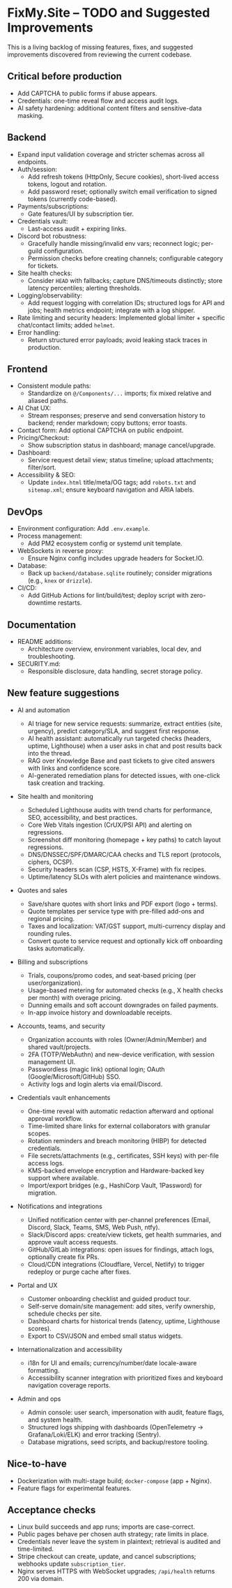 # FixMy.Site – TODO and Suggested Improvements

This is a living backlog of missing features, fixes, and suggested improvements discovered from reviewing the current codebase.

## Critical before production
- Add CAPTCHA to public forms if abuse appears.
- Credentials: one-time reveal flow and access audit logs.
- AI safety hardening: additional content filters and sensitive-data masking.

## Backend
- Expand input validation coverage and stricter schemas across all endpoints.
- Auth/session:
  - Add refresh tokens (HttpOnly, Secure cookies), short-lived access tokens, logout and rotation.
  - Add password reset; optionally switch email verification to signed tokens (currently code-based).
- Payments/subscriptions:
  - Gate features/UI by subscription tier.
- Credentials vault:
  - Last-access audit + expiring links.
- Discord bot robustness:
  - Gracefully handle missing/invalid env vars; reconnect logic; per-guild configuration.
  - Permission checks before creating channels; configurable category for tickets.
- Site health checks:
  - Consider `HEAD` with fallbacks; capture DNS/timeouts distinctly; store latency percentiles; alerting thresholds.
- Logging/observability:
  - Add request logging with correlation IDs; structured logs for API and jobs; health metrics endpoint; integrate with a log shipper.
- Rate limiting and security headers: Implemented global limiter + specific chat/contact limits; added `helmet`.
- Error handling:
  - Return structured error payloads; avoid leaking stack traces in production.

## Frontend
- Consistent module paths:
  - Standardize on `@/Components/...` imports; fix mixed relative and aliased paths.
- AI Chat UX:
  - Stream responses; preserve and send conversation history to backend; render markdown; copy buttons; error toasts.
- Contact form: Add optional CAPTCHA on public endpoint.
- Pricing/Checkout:
  - Show subscription status in dashboard; manage cancel/upgrade.
- Dashboard:
  - Service request detail view; status timeline; upload attachments; filter/sort.
- Accessibility & SEO:
  - Update `index.html` title/meta/OG tags; add `robots.txt` and `sitemap.xml`; ensure keyboard navigation and ARIA labels.

## DevOps
- Environment configuration: Add `.env.example`.
- Process management:
  - Add PM2 ecosystem config or systemd unit template.
- WebSockets in reverse proxy:
  - Ensure Nginx config includes upgrade headers for Socket.IO.
- Database:
  - Back up `backend/database.sqlite` routinely; consider migrations (e.g., `knex` or `drizzle`).
- CI/CD:
  - Add GitHub Actions for lint/build/test; deploy script with zero-downtime restarts.

## Documentation
- README additions:
  - Architecture overview, environment variables, local dev, and troubleshooting.
- SECURITY.md:
  - Responsible disclosure, data handling, secret storage policy.

## New feature suggestions
- AI and automation
  - AI triage for new service requests: summarize, extract entities (site, urgency), predict category/SLA, and suggest first response.
  - AI health assistant: automatically run targeted checks (headers, uptime, Lighthouse) when a user asks in chat and post results back into the thread.
  - RAG over Knowledge Base and past tickets to give cited answers with links and confidence score.
  - AI-generated remediation plans for detected issues, with one-click task creation and tracking.

- Site health and monitoring
  - Scheduled Lighthouse audits with trend charts for performance, SEO, accessibility, and best practices.
  - Core Web Vitals ingestion (CrUX/PSI API) and alerting on regressions.
  - Screenshot diff monitoring (homepage + key paths) to catch layout regressions.
  - DNS/DNSSEC/SPF/DMARC/CAA checks and TLS report (protocols, ciphers, OCSP).
  - Security headers scan (CSP, HSTS, X-Frame) with fix recipes.
  - Uptime/latency SLOs with alert policies and maintenance windows.

- Quotes and sales
  - Save/share quotes with short links and PDF export (logo + terms).
  - Quote templates per service type with pre-filled add-ons and regional pricing.
  - Taxes and localization: VAT/GST support, multi-currency display and rounding rules.
  - Convert quote to service request and optionally kick off onboarding tasks automatically.

- Billing and subscriptions
  - Trials, coupons/promo codes, and seat-based pricing (per user/organization).
  - Usage-based metering for automated checks (e.g., X health checks per month) with overage pricing.
  - Dunning emails and soft account downgrades on failed payments.
  - In-app invoice history and downloadable receipts.

- Accounts, teams, and security
  - Organization accounts with roles (Owner/Admin/Member) and shared vault/projects.
  - 2FA (TOTP/WebAuthn) and new-device verification, with session management UI.
  - Passwordless (magic link) optional login; OAuth (Google/Microsoft/GitHub) SSO.
  - Activity logs and login alerts via email/Discord.

- Credentials vault enhancements
  - One-time reveal with automatic redaction afterward and optional approval workflow.
  - Time-limited share links for external collaborators with granular scopes.
  - Rotation reminders and breach monitoring (HIBP) for detected credentials.
  - File secrets/attachments (e.g., certificates, SSH keys) with per-file access logs.
  - KMS-backed envelope encryption and Hardware-backed key support where available.
  - Import/export bridges (e.g., HashiCorp Vault, 1Password) for migration.

- Notifications and integrations
  - Unified notification center with per-channel preferences (Email, Discord, Slack, Teams, SMS, Web Push, ntfy).
  - Slack/Discord apps: create/view tickets, get health summaries, and approve vault access requests.
  - GitHub/GitLab integrations: open issues for findings, attach logs, optionally create fix PRs.
  - Cloud/CDN integrations (Cloudflare, Vercel, Netlify) to trigger redeploy or purge cache after fixes.

- Portal and UX
  - Customer onboarding checklist and guided product tour.
  - Self-serve domain/site management: add sites, verify ownership, schedule checks per site.
  - Dashboard charts for historical trends (latency, uptime, Lighthouse scores).
  - Export to CSV/JSON and embed small status widgets.

- Internationalization and accessibility
  - i18n for UI and emails; currency/number/date locale-aware formatting.
  - Accessibility scanner integration with prioritized fixes and keyboard navigation coverage reports.

- Admin and ops
  - Admin console: user search, impersonation with audit, feature flags, and system health.
  - Structured logs shipping with dashboards (OpenTelemetry → Grafana/Loki/ELK) and error tracking (Sentry).
  - Database migrations, seed scripts, and backup/restore tooling.

## Nice-to-have
- Dockerization with multi-stage build; `docker-compose` (app + Nginx).
- Feature flags for experimental features.
 

## Acceptance checks
- Linux build succeeds and app runs; imports are case-correct.
- Public pages behave per chosen auth strategy; rate limits in place.
- Credentials never leave the system in plaintext; retrieval is audited and time-limited.
- Stripe checkout can create, update, and cancel subscriptions; webhooks update `subscription_tier`.
- Nginx serves HTTPS with WebSocket upgrades; `/api/health` returns 200 via domain.


